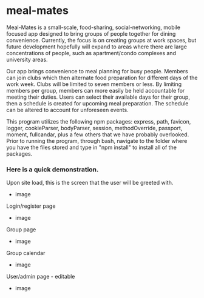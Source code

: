 # meal-mates

Meal-Mates is a small-scale, food-sharing, social-networking, mobile focused app designed to bring groups of people together for dining convenience.  Currently, the focus is on creating groups at work spaces, but future development hopefully will expand to areas where there are large concentrations of people, such as apartment/condo complexes and university areas.

Our app brings convenience to meal planning for busy people.  Members can join clubs which then alternate food preparation for different days of the work week. Clubs will be limited to seven members or less. By limiting members per group, members can more easily be held accountable for meeting their duties. Users can select their available days for their group, then a schedule is created for upcoming meal preparation.  The schedule can be altered to account for unforeseen events. 

This program utilizes the following npm packages: express, path, favicon, logger, cookieParser, bodyParser, session, methodOverride, passport, moment, fullcandar, plus a few others that we have probably overlooked.  Prior to running the program, through bash, navigate to the folder where you have the files stored and type in "npm install" to install all of the packages.

### Here is a quick demonstration.

Upon site load, this is the screen that the user will be greeted with.
- image

Login/register page
- image

Group page
- image

Group calendar 
- image

User/admin page - editable
- image
